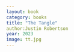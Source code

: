 ```yaml
---
layout: book
category: books
title: "The Tangle"
author:Justin Robertson
year: 2023
image: tt.jpg
---
```

